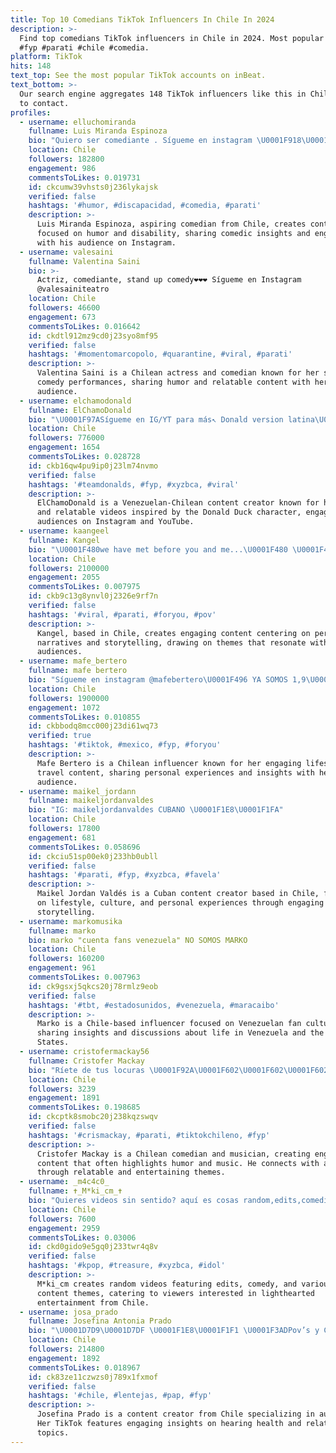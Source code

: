 ```yaml
---
title: Top 10 Comedians TikTok Influencers In Chile In 2024
description: >-
  Find top comedians TikTok influencers in Chile in 2024. Most popular hashtags:
  #fyp #parati #chile #comedia.
platform: TikTok
hits: 148
text_top: See the most popular TikTok accounts on inBeat.
text_bottom: >-
  Our search engine aggregates 148 TikTok influencers like this in Chile for you
  to contact.
profiles:
  - username: elluchomiranda
    fullname: Luis Miranda Espinoza
    bio: "Quiero ser comediante . Sígueme en instagram \U0001F918\U0001F918"
    location: Chile
    followers: 182800
    engagement: 986
    commentsToLikes: 0.019731
    id: ckcumw39vhsts0j236lykajsk
    verified: false
    hashtags: '#humor, #discapacidad, #comedia, #parati'
    description: >-
      Luis Miranda Espinoza, aspiring comedian from Chile, creates content
      focused on humor and disability, sharing comedic insights and engaging
      with his audience on Instagram.
  - username: valesaini
    fullname: Valentina Saini
    bio: >-
      Actriz, comediante, stand up comedy❤️❤️❤️ Sígueme en Instagram
      @valesainiteatro
    location: Chile
    followers: 46600
    engagement: 673
    commentsToLikes: 0.016642
    id: ckdtl912mz9cd0j23syo8mf95
    verified: false
    hashtags: '#momentomarcopolo, #quarantine, #viral, #parati'
    description: >-
      Valentina Saini is a Chilean actress and comedian known for her stand-up
      comedy performances, sharing humor and relatable content with her
      audience.
  - username: elchamodonald
    fullname: ElChamoDonald
    bio: "\U0001F97ASígueme en IG/YT para más↖️ Donald version latina\U0001F986 800k?\U0001F97A❣️ \U0001F1FB\U0001F1EA-\U0001F1E8\U0001F1F1"
    location: Chile
    followers: 776000
    engagement: 1654
    commentsToLikes: 0.028728
    id: ckb16qw4pu9ip0j23lm74nvmo
    verified: false
    hashtags: '#teamdonalds, #fyp, #xyzbca, #viral'
    description: >-
      ElChamoDonald is a Venezuelan-Chilean content creator known for humorous
      and relatable videos inspired by the Donald Duck character, engaging
      audiences on Instagram and YouTube.
  - username: kaangeel
    fullname: Kangel
    bio: "\U0001F480we have met before you and me...\U0001F480 \U0001F4E9CONTACTO: Contactokangelv@gmail.com\U0001F4E9"
    location: Chile
    followers: 2100000
    engagement: 2055
    commentsToLikes: 0.007975
    id: ckb9c13g8ynvl0j2326e9rf7n
    verified: false
    hashtags: '#viral, #parati, #foryou, #pov'
    description: >-
      Kangel, based in Chile, creates engaging content centering on personal
      narratives and storytelling, drawing on themes that resonate with diverse
      audiences.
  - username: mafe_bertero
    fullname: mafe bertero
    bio: "Sígueme en instagram @mafebertero\U0001F496 YA SOMOS 1,9\U0001F97A♥️\U0001F62D"
    location: Chile
    followers: 1900000
    engagement: 1072
    commentsToLikes: 0.010855
    id: ckbbodq8mcc000j23di61wq73
    verified: true
    hashtags: '#tiktok, #mexico, #fyp, #foryou'
    description: >-
      Mafe Bertero is a Chilean influencer known for her engaging lifestyle and
      travel content, sharing personal experiences and insights with her
      audience.
  - username: maikel_jordann
    fullname: maikeljordanvaldes
    bio: "IG: maikeljordanvaldes CUBANO \U0001F1E8\U0001F1FA"
    location: Chile
    followers: 17800
    engagement: 681
    commentsToLikes: 0.058696
    id: ckciu51sp00ek0j233hb0ubll
    verified: false
    hashtags: '#parati, #fyp, #xyzbca, #favela'
    description: >-
      Maikel Jordan Valdés is a Cuban content creator based in Chile, focusing
      on lifestyle, culture, and personal experiences through engaging visual
      storytelling.
  - username: markomusika
    fullname: marko
    bio: marko "cuenta fans venezuela" NO SOMOS MARKO
    location: Chile
    followers: 160200
    engagement: 961
    commentsToLikes: 0.007963
    id: ck9gsxj5qkcs20j78rmlz9eob
    verified: false
    hashtags: '#tbt, #estadosunidos, #venezuela, #maracaibo'
    description: >-
      Marko is a Chile-based influencer focused on Venezuelan fan culture,
      sharing insights and discussions about life in Venezuela and the United
      States.
  - username: cristofermackay56
    fullname: Cristofer Mackay
    bio: "Ríete de tus locuras \U0001F92A\U0001F602\U0001F602\U0001F602 comedia ,música\U0001F3B6"
    location: Chile
    followers: 3239
    engagement: 1891
    commentsToLikes: 0.198685
    id: ckcptk8smobc20j238kqzswqv
    verified: false
    hashtags: '#crismackay, #parati, #tiktokchileno, #fyp'
    description: >-
      Cristofer Mackay is a Chilean comedian and musician, creating engaging
      content that often highlights humor and music. He connects with audiences
      through relatable and entertaining themes.
  - username: _m4c4c0_
    fullname: ✝_M*ki_cm_✝
    bio: "Quieres videos sin sentido? aquí es cosas random,edits,comedia y más\U0001F921\U0001F3F3‍\U0001F308 7595"
    location: Chile
    followers: 7600
    engagement: 2959
    commentsToLikes: 0.03006
    id: ckd0gido9e5gq0j233twr4q8v
    verified: false
    hashtags: '#kpop, #treasure, #xyzbca, #idol'
    description: >-
      M*ki_cm creates random videos featuring edits, comedy, and various unique
      content themes, catering to viewers interested in lighthearted
      entertainment from Chile.
  - username: josa_prado
    fullname: Josefina Antonia Prado
    bio: "\U0001D7D9\U0001D7DF \U0001F1E8\U0001F1F1 \U0001F3ADPov’s y Comedia \U0001F3AD Stalkeo a la gente que me vaya a seguir a mi Ig⬆️"
    location: Chile
    followers: 214800
    engagement: 1892
    commentsToLikes: 0.018967
    id: ck83ze11czwzs0j789x1fxmof
    verified: false
    hashtags: '#chile, #lentejas, #pap, #fyp'
    description: >-
      Josefina Prado is a content creator from Chile specializing in audiology.
      Her TikTok features engaging insights on hearing health and related
      topics.
---
```


